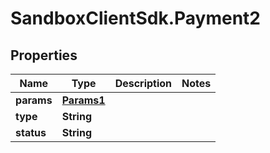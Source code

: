 # SandboxClientSdk.Payment2

## Properties
Name | Type | Description | Notes
------------ | ------------- | ------------- | -------------
**params** | [**Params1**](Params1.md) |  | 
**type** | **String** |  | 
**status** | **String** |  | 

